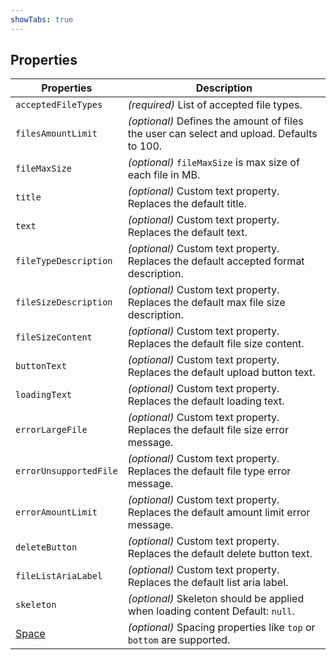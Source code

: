 ```yaml
---
showTabs: true
---
```


## Properties

| Properties                                  | Description                                                                               |
| ------------------------------------------- | ----------------------------------------------------------------------------------------- |
| `acceptedFileTypes`                         | _(required)_ List of accepted file types.                                                 |
| `filesAmountLimit`                          | _(optional)_ Defines the amount of files the user can select and upload. Defaults to 100. |
| `fileMaxSize`                               | _(optional)_ `fileMaxSize` is max size of each file in MB.                                |
| `title`                                     | _(optional)_ Custom text property. Replaces the default title.                            |
| `text`                                      | _(optional)_ Custom text property. Replaces the default text.                             |
| `fileTypeDescription`                       | _(optional)_ Custom text property. Replaces the default accepted format description.      |
| `fileSizeDescription`                       | _(optional)_ Custom text property. Replaces the default max file size description.        |
| `fileSizeContent`                           | _(optional)_ Custom text property. Replaces the default file size content.                |
| `buttonText`                                | _(optional)_ Custom text property. Replaces the default upload button text.               |
| `loadingText`                               | _(optional)_ Custom text property. Replaces the default loading text.                     |
| `errorLargeFile`                            | _(optional)_ Custom text property. Replaces the default file size error message.          |
| `errorUnsupportedFile`                      | _(optional)_ Custom text property. Replaces the default file type error message.          |
| `errorAmountLimit`                          | _(optional)_ Custom text property. Replaces the default amount limit error message.       |
| `deleteButton`                              | _(optional)_ Custom text property. Replaces the default delete button text.               |
| `fileListAriaLabel`                         | _(optional)_ Custom text property. Replaces the default list aria label.                  |
| `skeleton`                                  | _(optional)_ Skeleton should be applied when loading content Default: `null`.             |
| [Space](/uilib/components/space/properties) | _(optional)_ Spacing properties like `top` or `bottom` are supported.                     |
